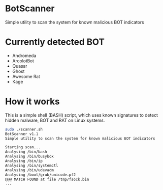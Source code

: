 # BotScanner
Simple utility to scan the system for known malicious BOT indicators

# Currently detected BOT
* Andromeda
* ArcolotBot
* Quasar
* Ghost
* Awesome Rat
* Kage

# How it works
This is a simple shell (BASH) script, which uses known signatures to detect hidden malware, BOT and RAT on Linux systems.

```bash
sudo ./scanner.sh 
BotScanner v1.1
Simple utility to scan the system for known malicious BOT indicators

Starting scan...
Analysing /bin/bash
Analysing /bin/busybox
Analysing /bin/ip
Analysing /bin/systemctl
Analysing /bin/udevadm
Analysing /boot/grub/unicode.pf2
@@@ MATCH FOUND at file /tmp/fsock.bin
...
```
